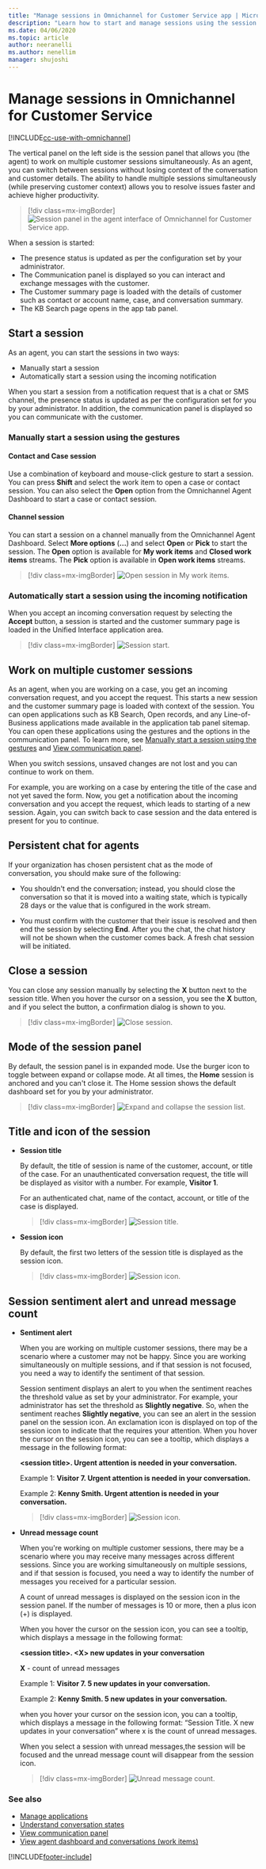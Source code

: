 ```yaml
---
title: "Manage sessions in Omnichannel for Customer Service app | MicrosoftDocs"
description: "Learn how to start and manage sessions using the session panel in Omnichannel for Customer Service app."
ms.date: 04/06/2020
ms.topic: article
author: neeranelli
ms.author: nenellim
manager: shujoshi
---
```


# Manage sessions in Omnichannel for Customer Service

[!INCLUDE[cc-use-with-omnichannel](../includes/cc-use-with-omnichannel.md)]

The vertical panel on the left side is the session panel that allows you (the agent) to work on multiple customer sessions simultaneously. As an agent, you can switch between sessions without losing context of the conversation and customer details. The ability to handle multiple sessions simultaneously (while preserving customer context) allows you to resolve issues faster and achieve higher productivity.

> [!div class=mx-imgBorder]
> ![Session panel in the agent interface of Omnichannel for Customer Service app.](media/oceh-agent-interface-session-panel.png "Session panel in Omnichannel for Customer Service app")

When a session is started:

- The presence status is updated as per the configuration set by your administrator.
- The Communication panel is displayed so you can interact and exchange messages with the customer.
- The Customer summary page is loaded with the details of customer such as contact or account name, case, and conversation summary.
- The KB Search page opens in the app tab panel.

## Start a session

As an agent, you can start the sessions in two ways:

- Manually start a session
- Automatically start a session using the incoming notification
 
When you start a session from a notification request that is a chat or SMS channel, the presence status is updated as per the configuration set for you by your administrator. In addition, the communication panel is displayed so you can communicate with the customer.

### Manually start a session using the gestures

#### Contact and Case session

Use a combination of keyboard and mouse-click gesture to start a session. You can press **Shift** and select the work item to open a case or contact session. You can also select the **Open** option from the Omnichannel Agent Dashboard to start a case or contact session.

#### Channel session

You can start a session on a channel manually from the Omnichannel Agent Dashboard. Select **More options** (**...**) and select **Open** or **Pick** to start the session. The **Open** option is available for **My work items** and **Closed work items** streams. The **Pick** option is available in **Open work items** streams.

 > [!div class=mx-imgBorder]
 > ![Open session in My work items.](media/oc-open-work-item-my-work-items.png "Open session in My work items") 

### Automatically start a session using the incoming notification

When you accept an incoming conversation request by selecting the **Accept** button, a session is started and the customer summary page is loaded in the Unified Interface application area.

 > [!div class=mx-imgBorder]
 > ![Session start.](media/oceh-session-start.png "Session start")

## Work on multiple customer sessions

As an agent, when you are working on a case, you get an incoming conversation request, and you accept the request. This starts a new session and the customer summary page is loaded with context of the session. You can open applications such as KB Search, Open records, and any Line-of-Business applications made available in the application tab panel sitemap. You can open these applications using the gestures and the options in the communication panel. To learn more, see [Manually start a session using the gestures](#manually-start-a-session-using-the-gestures) and [View communication panel](oc-conversation-control.md).

When you switch sessions, unsaved changes are not lost and you can continue to work on them.

For example, you are working on a case by entering the title of the case and not yet saved the form. Now, you get a notification about the incoming conversation and you accept the request, which leads to starting of a new session. Again, you can switch back to case session and the data entered is present for you to continue.

## Persistent chat for agents

If your organization has chosen persistent chat as the mode of conversation, you should make sure of the following: 

- You shouldn't end the conversation; instead, you should close the conversation so that it is moved into a waiting state, which is typically 28 days or the value that is configured in the work stream.

- You must confirm with the customer that their issue is resolved and then end the session by selecting **End**. After you the chat, the chat history will not be shown when the customer comes back. A fresh chat session will be initiated.


## Close a session

You can close any session manually by selecting the **X** button next to the session title. When you hover the cursor on a session, you see the **X** button, and if you select the button, a confirmation dialog is shown to you.

   > [!div class=mx-imgBorder]
   > ![Close session.](media/close-session.png "Close session")

## Mode of the session panel

By default, the session panel is in expanded mode. Use the burger icon to toggle between expand or collapse mode.
At all times, the **Home** session is anchored and you can't close it. The Home session shows the default dashboard set for you by your administrator.

   > [!div class=mx-imgBorder]
   > ![Expand and collapse the session list.](media/expand-collapse-session-list.png "Expand and collapse the session list")


## Title and icon of the session

- **Session title**

    By default, the title of session is name of the customer, account, or title of the case. For an unauthenticated conversation request, the title will be displayed as visitor with a number. For example, **Visitor 1**.
    
    For an authenticated chat, name of the contact, account, or title of the case is displayed.

    > [!div class=mx-imgBorder]
    > ![Session title.](media/oceh-session-title.png "Session title")

- **Session icon**

    By default, the first two letters of the session title is displayed as the session icon.

    > [!div class=mx-imgBorder]
    > ![Session icon.](media/oceh-session-icon.png "Session icon")

## Session sentiment alert and unread message count

- **Sentiment alert**

    When you are working on multiple customer sessions, there may be a scenario where a customer may not be happy. Since you are working simultaneously on multiple sessions, and if that session is not focused, you need a way to identify the sentiment of that session. 

    Session sentiment displays an alert to you when the sentiment reaches the threshold value as set by your administrator. For example, your administrator has set the threshold as **Slightly negative**. So, when the sentiment reaches **Slightly negative**, you can see an alert in the session panel on the session icon. An exclamation icon is displayed on top of the session icon to indicate that the requires your attention. When you hover the cursor on the session icon, you can see a tooltip, which displays a message in the following format: 
    
    **\<session title>. Urgent attention is needed in your conversation.**

    Example 1: **Visitor 7. Urgent attention is needed in your conversation.**

    Example 2: **Kenny Smith. Urgent attention is needed in your conversation.**

    > [!div class=mx-imgBorder]
    > ![Session icon.](media/sentiment-agent1.png "Session icon")

- **Unread message count**

    When you're working on multiple customer sessions, there may be a scenario where you may receive many messages across different sessions. Since you are working simultaneously on multiple sessions, and if that session is focused, you need a way to identify the number of messages you received for a particular session. 

    A count of unread messages is displayed on the session icon in the session panel. If the number of messages is 10 or more, then a plus icon (+) is displayed.

    When you hover the cursor on the session icon, you can see a tooltip, which displays a message in the following format: 
    
    **\<session title>. \<X> new updates in your conversation**
    
    **X** - count of unread messages

    Example 1: **Visitor 7. 5 new updates in your conversation.**

    Example 2: **Kenny Smith. 5 new updates in your conversation.**

    when you hover your cursor on the session icon, you can a tooltip, which displays a message in the following format: “Session Title. X new updates in your conversation” where x is the count of unread messages.

    When you select a session with unread messages,the session will be focused and the unread message count will disappear from the session icon.

    > [!div class=mx-imgBorder]
    > ![Unread message count.](media/unread-message.png "Session icon")

### See also

- [Manage applications](oc-manage-applications.md)
- [Understand conversation states](oc-conversation-state.md)
- [View communication panel](oc-conversation-control.md)
- [View agent dashboard and conversations (work items)](oc-agent-dashboard.md)


[!INCLUDE[footer-include](../includes/footer-banner.md)]
